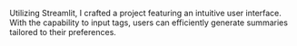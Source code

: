 Utilizing Streamlit, I crafted a project featuring an intuitive user interface. With the capability to input tags, users can efficiently generate summaries tailored to their preferences.
